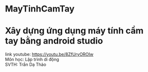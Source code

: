 # MayTinhCamTay <br>
# Xây dựng ứng dụng máy tính cầm tay bằng android studio <br>
link youtube: https://youtu.be/8ZfUryOROIw <br>
Môn học: Lập trình di động <br>
SVTH: Trần Dạ Thảo <br>
